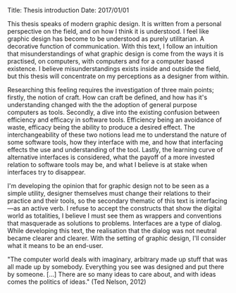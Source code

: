 Title: Thesis introduction
Date: 2017/01/01

This thesis speaks of modern graphic design. It is written from a personal perspective on the field, and on how I think it is understood. I feel like graphic design has become to be understood as purely utilitarian. A decorative function of communication. With this text, I follow an intuition that misunderstandings of what graphic design is come from the ways it is practised, on computers, with computers and for a computer based existence. I believe misunderstandings exists inside and outside the field, but this thesis will concentrate on my perceptions as a designer from within.

Researching this feeling requires the investigation of three main points; firstly, the notion of craft. How can craft be defined, and how has it's understanding changed with the the adoption of general purpose computers as tools. Secondly, a dive into the existing confusion between efficiency and efficacy in software tools. Efficiency being an avoidance of waste, efficacy being the ability to produce a desired effect. The interchangeability of these two notions lead me to understand the nature of some software tools, how they interface with me, and how that interfacing effects the use and understanding of the tool. Lastly, the learning curve of alternative interfaces is considered, what the payoff of a more invested relation to software tools may be, and what I believe is at stake when interfaces try to disappear.

I'm developing the opinion that for graphic design not to be seen as a simple utility, designer themselves must change their relations to their practice and their tools, so the secondary thematic of this text is interfacing —as an active verb. I refuse to accept the constructs that show the digital world as totalities, I believe I must see them as wrappers and conventions that masquerade as solutions to problems. Interfaces are a type of dialog. While developing this text, the realisation that the dialog was not neutral became clearer and clearer. With the setting of graphic design, I'll consider what it means to be an end-user.

"The computer world deals with imaginary, arbitrary made up stuff that was all made up by somebody. Everything you see was designed and put there by someone. [...] There are so many ideas to care about, and with ideas comes the politics of ideas." (Ted Nelson, 2012)
